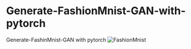 # Generate-FashionMnist-GAN-with-pytorch
Generate-FashinMnist-GAN with pytorch
![FashionMnist](https://user-images.githubusercontent.com/75311730/165499810-314ae683-c2dc-45e3-ae44-7b5b613747a7.png)
